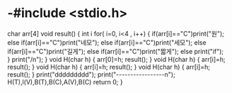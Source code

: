 # -#include <stdio.h>
char arr[4]
void result()
{
	int i 
	for( i=0, i<4 , i++)
	{
		if(arr[i]=="C")print("원");
		else if(arr[i]=="C")print("네모");
		else if(arr[i]=="C")print("세모");
			else if(arr[i]=="C")print("길게");
				else if(arr[i]=="C")print("짧게");
					else print("if");	 
	}
	print("/n");
}
void H(char h)
{
	arr[0]=h;
	result();
}
void H(char h)
{
	arr[i]=h;
	result();
}
void H(char h)
{
	arr[i]=h;
	result();
}
void H(char h)
{
	arr[i]=h;
	result();
}
print("ddddddddd");
print("-----------------n");
H(T),l(V),B(T),B(C),A(V),B(C)
return 0;
}

